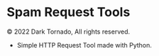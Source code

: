 # Spam Request Tools
© 2022 Dark Tornado, All rights reserved.

* Simple HTTP Request Tool made with Python.
